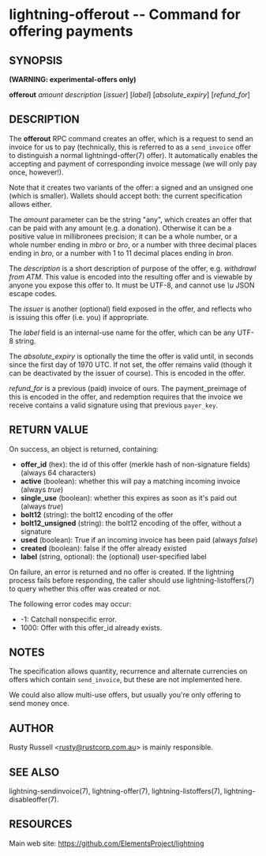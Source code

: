 lightning-offerout -- Command for offering payments
=================================================

SYNOPSIS
--------

**(WARNING: experimental-offers only)**


**offerout** *amount* *description* [*issuer*] [*label*] [*absolute_expiry*] [*refund_for*]

DESCRIPTION
-----------

The **offerout** RPC command creates an offer, which is a request to
send an invoice for us to pay (technically, this is referred to as a
`send_invoice` offer to distinguish a normal lightningd-offer(7)
offer).  It automatically enables the accepting and payment of
corresponding invoice message (we will only pay once, however!).

Note that it creates two variants of the offer: a signed and an
unsigned one (which is smaller).  Wallets should accept both: the
current specification allows either.

The *amount* parameter can be the string "any", which creates an offer
that can be paid with any amount (e.g. a donation).  Otherwise it can
be a positive value in millibronees precision; it can be a whole
number, or a whole number ending in *mbro* or *bro*, or a number with
three decimal places ending in *bro*, or a number with 1 to 11 decimal
places ending in *bron*.

The *description* is a short description of purpose of the offer,
e.g. *withdrawl from ATM*. This value is encoded into the resulting offer and is
viewable by anyone you expose this offer to. It must be UTF-8, and
cannot use *\\u* JSON escape codes.

The *issuer* is another (optional) field exposed in the offer, and
reflects who is issuing this offer (i.e. you) if appropriate.

The *label* field is an internal-use name for the offer, which can
be any UTF-8 string.

The *absolute_expiry* is optionally the time the offer is valid until,
in seconds since the first day of 1970 UTC.  If not set, the offer
remains valid (though it can be deactivated by the issuer of course).
This is encoded in the offer.

*refund_for* is a previous (paid) invoice of ours.  The
payment_preimage of this is encoded in the offer, and redemption
requires that the invoice we receive contains a valid signature using
that previous `payer_key`.

RETURN VALUE
------------

[comment]: # (GENERATE-FROM-SCHEMA-START)
On success, an object is returned, containing:
- **offer_id** (hex): the id of this offer (merkle hash of non-signature fields) (always 64 characters)
- **active** (boolean): whether this will pay a matching incoming invoice (always *true*)
- **single_use** (boolean): whether this expires as soon as it's paid out (always *true*)
- **bolt12** (string): the bolt12 encoding of the offer
- **bolt12_unsigned** (string): the bolt12 encoding of the offer, without a signature
- **used** (boolean): True if an incoming invoice has been paid (always *false*)
- **created** (boolean): false if the offer already existed
- **label** (string, optional): the (optional) user-specified label

[comment]: # (GENERATE-FROM-SCHEMA-END)

On failure, an error is returned and no offer is created. If the
lightning process fails before responding, the caller should use
lightning-listoffers(7) to query whether this offer was created or
not.

The following error codes may occur:
- -1: Catchall nonspecific error.
- 1000: Offer with this offer_id already exists.

NOTES
-----

The specification allows quantity, recurrence and alternate currencies on
offers which contain `send_invoice`, but these are not implemented here.

We could also allow multi-use offers, but usually you're only offering to
send money once.

AUTHOR
------

Rusty Russell <<rusty@rustcorp.com.au>> is mainly responsible.

SEE ALSO
--------

lightning-sendinvoice(7), lightning-offer(7), lightning-listoffers(7), lightning-disableoffer(7).

RESOURCES
---------

Main web site: <https://github.com/ElementsProject/lightning>

[comment]: # ( SHA256STAMP:fb60c3239f3d47b421f842304263ec73f864a307b77e39265653c3e85880a483)
